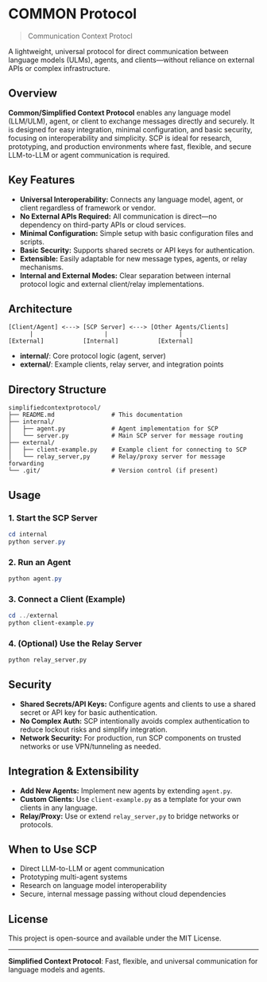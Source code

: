 # COMMON Protocol

> Communication Context Protocl

A lightweight, universal protocol for direct communication between language models (ULMs), agents, and clients—without reliance on external APIs or complex infrastructure.

## Overview

**Common/Simplified Context Protocol** enables any language model (LLM/ULM), agent, or client to exchange messages directly and securely. It is designed for easy integration, minimal configuration, and basic security, focusing on interoperability and simplicity. SCP is ideal for research, prototyping, and production environments where fast, flexible, and secure LLM-to-LLM or agent communication is required.

## Key Features

- **Universal Interoperability:** Connects any language model, agent, or client regardless of framework or vendor.
- **No External APIs Required:** All communication is direct—no dependency on third-party APIs or cloud services.
- **Minimal Configuration:** Simple setup with basic configuration files and scripts.
- **Basic Security:** Supports shared secrets or API keys for authentication.
- **Extensible:** Easily adaptable for new message types, agents, or relay mechanisms.
- **Internal and External Modes:** Clear separation between internal protocol logic and external client/relay implementations.

## Architecture

```text
[Client/Agent] <---> [SCP Server] <---> [Other Agents/Clients]
      |                    |                    |
[External]           [Internal]           [External]
```

- **internal/**: Core protocol logic (agent, server)
- **external/**: Example clients, relay server, and integration points

## Directory Structure

```text
simplifiedcontextprotocol/
├── README.md                # This documentation
├── internal/
│   ├── agent.py             # Agent implementation for SCP
│   └── server.py            # Main SCP server for message routing
├── external/
│   ├── client-example.py    # Example client for connecting to SCP
│   └── relay_server,py      # Relay/proxy server for message forwarding
└── .git/                    # Version control (if present)
```

## Usage

### 1. Start the SCP Server

```powershell
cd internal
python server.py
```

### 2. Run an Agent

```powershell
python agent.py
```

### 3. Connect a Client (Example)

```powershell
cd ../external
python client-example.py
```

### 4. (Optional) Use the Relay Server

```powershell
python relay_server,py
```

## Security

- **Shared Secrets/API Keys:** Configure agents and clients to use a shared secret or API key for basic authentication.
- **No Complex Auth:** SCP intentionally avoids complex authentication to reduce lockout risks and simplify integration.
- **Network Security:** For production, run SCP components on trusted networks or use VPN/tunneling as needed.

## Integration & Extensibility

- **Add New Agents:** Implement new agents by extending `agent.py`.
- **Custom Clients:** Use `client-example.py` as a template for your own clients in any language.
- **Relay/Proxy:** Use or extend `relay_server,py` to bridge networks or protocols.

## When to Use SCP

- Direct LLM-to-LLM or agent communication
- Prototyping multi-agent systems
- Research on language model interoperability
- Secure, internal message passing without cloud dependencies

## License

This project is open-source and available under the MIT License.

---

**Simplified Context Protocol**: Fast, flexible, and universal communication for language models and agents.
